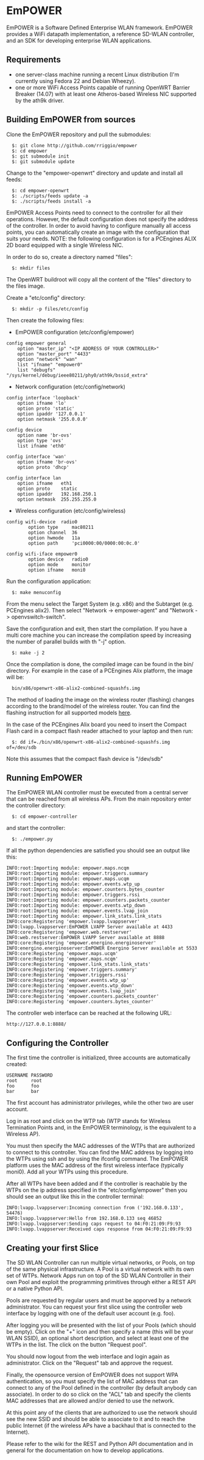 EmPOWER
=======

EmPOWER is a Software Defined Enterprise WLAN framework. EmPOWER provides a
WiFi datapath implementation, a reference SD-WLAN controller, and an SDK for 
developing enterprise WLAN applications.

Requirements
-----------
- one server-class machine running a recent Linux distribution (I'm currently 
using Fedora 22 and Debian Wheezy). 
- one or more WiFi Access Points capable of running OpenWRT Barrier Breaker 
(14.07) with at least one Atheros-based Wireless NIC supported by the ath9k 
driver.

Building EmPOWER from sources
---------------------

Clone the EmPOWER repository and pull the submodules:

```
  $: git clone http://github.com/rriggio/empower
  $: cd empower
  $: git submodule init
  $: git submodule update
```

Change to the "empower-openwrt" directory and update and install all feeds:

```
  $: cd empower-openwrt
  $: ./scripts/feeds update -a
  $: ./scripts/feeds install -a
```

EmPOWER Access Points need to connect to the controller for all their 
operations. However, the default configuration does not specify the address
of the controller. In order to avoid having to configure manually all access
points, you can automatically create an image with the configuration that
suits your needs. NOTE: the following configuration is for a PCEngines ALIX 2D
board equipped with a single Wireless NIC.

In order to do so, create a directory named "files":

```
  $: mkdir files
```

The OpenWRT buildroot will copy all the content of the "files" directory to the
files image. 

Create a "etc/config" directory:

```
  $: mkdir -p files/etc/config
```

Then create the following files:

 - EmPOWER configuration (etc/config/empower)

```
config empower general
    option "master_ip" "<IP ADDRESS OF YOUR CONTROLLER>"
    option "master_port" "4433"
    option "network" "wan"
    list "ifname" "empower0"
    list "debugfs" "/sys/kernel/debug/ieee80211/phy0/ath9k/bssid_extra"
```

 - Network configuration (etc/config/network)

```
config interface 'loopback'
	option ifname 'lo'
	option proto 'static'
	option ipaddr '127.0.0.1'
	option netmask '255.0.0.0'

config device
	option name 'br-ovs'
	option type 'ovs'
	list ifname 'eth0'

config interface 'wan'
	option ifname 'br-ovs'
	option proto 'dhcp'

config interface lan
	option ifname	eth1
	option proto	static
	option ipaddr	192.168.250.1
	option netmask	255.255.255.0
```

 - Wireless configuration (etc/config/wireless)

```
config wifi-device  radio0
        option type     mac80211
        option channel  36
        option hwmode   11a
        option path     'pci0000:00/0000:00:0c.0'

config wifi-iface empower0
        option device   radio0
        option mode     monitor
        option ifname   moni0
```

Run the configuration application:

```
  $: make menuconfig
```

From the menu select the Target System (e.g. x86) and the Subtarget (e.g. 
PCEngines alix2). Then select "Network -> empower-agent" and 
"Network -> openvswitch-switch".

Save the configuration and exit, then start the compilation. If you have a 
multi core machine you can increase the compilation speed by increasing the
number of parallel builds with th "-j" option.

```
  $: make -j 2
```

Once the compilation is done, the compiled image can be found in the 
bin/<target> directory. For example in the case of a PCEngines Alix platform,
the image will be:

```
  bin/x86/openwrt-x86-alix2-combined-squashfs.img
```

The method of loading the image on the wireless router (flashing) changes 
according to the brand/model of the wireless router. You can find the flashing 
instruction for all supported models [here](http://wiki.openwrt.org/toh/start). 

In the case of the PCEngines Alix board you need to insert the Compact Flash
card in a compact flash reader attached to your laptop and then run:

```
  $: dd if=./bin/x86/openwrt-x86-alix2-combined-squashfs.img of=/dev/sdb
```

Note this assumes that the compact flash device is "/dev/sdb"

Running EmPOWER
---------------

The EmPOWER WLAN controller must be executed from a central server that can be 
reached from all wireless APs. From the main repository enter the controller
directory:

```
  $: cd empower-controller
```

and start the controller:

```
  $: ./empower.py
```

If all the python dependencies are satisfied you should see an output like
this:

```
INFO:root:Importing module: empower.maps.ncqm
INFO:root:Importing module: empower.triggers.summary
INFO:root:Importing module: empower.maps.ucqm
INFO:root:Importing module: empower.events.wtp_up
INFO:root:Importing module: empower.counters.bytes_counter
INFO:root:Importing module: empower.triggers.rssi
INFO:root:Importing module: empower.counters.packets_counter
INFO:root:Importing module: empower.events.wtp_down
INFO:root:Importing module: empower.events.lvap_join
INFO:root:Importing module: empower.link_stats.link_stats
INFO:core:Registering 'empower.lvapp.lvappserver'
INFO:lvapp.lvappserver:EmPOWER LVAPP Server available at 4433
INFO:core:Registering 'empower.web.restserver'
INFO:web.restserver:EmPOWER LVAPP Server available at 8888
INFO:core:Registering 'empower.energino.energinoserver'
INFO:energino.energinoserver:EmPOWER Energino Server available at 5533
INFO:core:Registering 'empower.maps.ucqm'
INFO:core:Registering 'empower.maps.ncqm'
INFO:core:Registering 'empower.link_stats.link_stats'
INFO:core:Registering 'empower.triggers.summary'
INFO:core:Registering 'empower.triggers.rssi'
INFO:core:Registering 'empower.events.wtp_up'
INFO:core:Registering 'empower.events.wtp_down'
INFO:core:Registering 'empower.events.lvap_join'
INFO:core:Registering 'empower.counters.packets_counter'
INFO:core:Registering 'empower.counters.bytes_counter'
```

The controller web interface can be reached at the following URL:

```
http://127.0.0.1:8888/
```

Configuring the Controller
--------------------------

The first time the controller is initialized, three accounts are automatically
created:

```
USERNAME PASSWORD
root     root
foo      foo
bar      bar
```
The first account has administrator privileges, while the other two are user
account.

Log in as root and click on the WTP tab (WTP stands for Wireless Termination 
Points and, in the EmPOWER terminology, is the equivalent to a Wireless AP).

You must then specify the MAC addresses of the WTPs that are authorized to
connect to this controller. You can find the MAC address by logging into the
WTPs using ssh and by using the ifconfig command. The EmPOWER platform uses
the MAC address of the first wireless interface (typically moni0). Add all your
WTPs using this procedure.

After all WTPs have been added and if the controller is reachable by the WTPs on 
the ip address specified in the "etc/config/empower" then you should see an 
output like this in the controller terminal:

```
INFO:lvapp.lvappserver:Incoming connection from ('192.168.0.133', 54476)
INFO:lvapp.lvappserver:Hello from 192.168.0.133 seq 46852
INFO:lvapp.lvappserver:Sending caps request to 04:F0:21:09:F9:93
INFO:lvapp.lvappserver:Received caps response from 04:F0:21:09:F9:93
```

Creating your first Slice
-------------------------

The SD WLAN Controller can run multiple virtual networks, or Pools, on top of 
the same physical infrastructure. A Pool is a virtual network with its own set 
of WTPs. Network Apps run on top of the SD WLAN Controller in their own Pool 
and exploit the programming primitives through either a REST API or a native 
Python API.

Pools are requested by regular users and must be apporved by a network 
administrator. You can request your first slice using the controller web 
interface by logging with one of the default user account (e.g. foo).

After logging you will be presented with the list of your Pools (which should
be empty). Click on the "+" icon and then specify a name (this will be your
WLAN SSID), an optional short description, and select at least one of the WTPs
in the list. The click on the button "Request pool".

You should now logout from the web interface and login again as administrator.
Click on the "Request" tab and approve the request.

Finally, the opensource version of EmPOWER does not support WPA authentication,
so you must specify the list of MAC address that can connect to any of the 
Pool defined in the controller (by default anybody can associate). In order to
do so click on the "ACL" tab and specify the clients MAC addresses that are 
allowed and/or denied to use the network.

At this point any of the clients that are authorized to use the network should
see the new SSID and should be able to associate to it and to reach the public
Internet (if the wireless APs have a backhaul that is connected to the 
Internet).

Please refer to the wiki for the REST and Python API documentation and in 
general for the documentation on how to develop applications.

